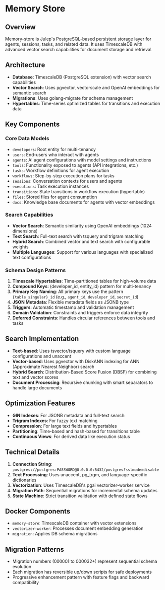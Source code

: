 # Memory Store

## Overview
Memory-store is Julep's PostgreSQL-based persistent storage layer for agents, sessions, tasks, and related data. It uses TimescaleDB with advanced vector search capabilities for document storage and retrieval.

## Architecture
- **Database**: TimescaleDB (PostgreSQL extension) with vector search capabilities
- **Vector Search**: Uses pgvector, vectorscale and OpenAI embeddings for semantic search
- **Migrations**: Uses golang-migrate for schema management
- **Hypertables**: Time-series optimized tables for transitions and execution data

## Key Components

### Core Data Models
- `developers`: Root entity for multi-tenancy
- `users`: End-users who interact with agents
- `agents`: AI agent configurations with model settings and instructions
- `tools`: Functionality exposed to agents (API integrations, etc.)
- `tasks`: Workflow definitions for agent execution
- `workflows`: Step-by-step execution plans for tasks
- `sessions`: Conversation contexts for users and agents
- `executions`: Task execution instances
- `transitions`: State transitions in workflow execution (hypertable)
- `files`: Stored files for agent consumption
- `docs`: Knowledge base documents for agents with vector embeddings

### Search Capabilities
- **Vector Search**: Semantic similarity using OpenAI embeddings (1024 dimensions)
- **Text Search**: Full-text search with tsquery and trigram matching
- **Hybrid Search**: Combined vector and text search with configurable weights
- **Multiple Languages**: Support for various languages with specialized text configurations

### Schema Design Patterns
1. **Timescale Hypertables**: Time-partitioned tables for high-volume data
2. **Compound Keys**: (developer_id, entity_id) pattern for multi-tenancy 
3. **Primary Key Naming**: All primary keys use the pattern `{table_singular}_id` (e.g., `agent_id`, `developer_id`, `secret_id`)
4. **JSON Metadata**: Flexible metadata fields as JSONB type
5. **Triggers**: Automatic timestamp and validation management
6. **Domain Validation**: Constraints and triggers enforce data integrity
7. **Deferred Constraints**: Handles circular references between tools and tasks

## Search Implementation
- **Text-based**: Uses tsvector/tsquery with custom language configurations and unaccent
- **Vector-based**: Uses pgvector with DiskANN indexing for ANN (Approximate Nearest Neighbor) search
- **Hybrid Search**: Distribution-Based Score Fusion (DBSF) for combining text and vector scores
- **Document Processing**: Recursive chunking with smart separators to handle large documents

## Optimization Features
- **GIN Indexes**: For JSONB metadata and full-text search
- **Trigram Indexes**: For fuzzy text matching
- **Compression**: For large text fields and hypertables
- **Partitioning**: Time-based and hash-based for transitions table
- **Continuous Views**: For derived data like execution status

## Technical Details
1. **Connection String**: `postgres://postgres:PASSWORD@0.0.0.0:5432/postgres?sslmode=disable`
2. **Text Processing**: Uses unaccent, pg_trgm, and language-specific dictionaries
3. **Vectorization**: Uses TimescaleDB's pgai vectorizer-worker service
4. **Migration Path**: Sequential migrations for incremental schema updates
5. **State Machine**: Strict transition validation with defined state flows

## Docker Components
- `memory-store`: TimescaleDB container with vector extensions
- `vectorizer-worker`: Processes document embedding generation
- `migration`: Applies DB schema migrations

## Migration Patterns
- Migration numbers (000001 to 000032+) represent sequential schema evolution
- Each migration has reversible up/down scripts for safe deployments
- Progressive enhancement pattern with feature flags and backward compatibility
